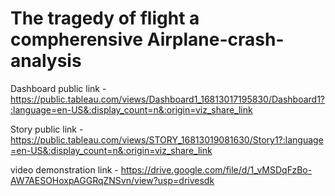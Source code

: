 #  The tragedy of flight a compherensive Airplane-crash-analysis


Dashboard public link - https://public.tableau.com/views/Dashboard1_16813017195830/Dashboard1?:language=en-US&:display_count=n&:origin=viz_share_link


Story public link - https://public.tableau.com/views/STORY_16813019081630/Story1?:language=en-US&:display_count=n&:origin=viz_share_link


video demonstration link - https://drive.google.com/file/d/1_vMSDqFzBo-AW7AESOHoxpAGGRqZNSvn/view?usp=drivesdk

